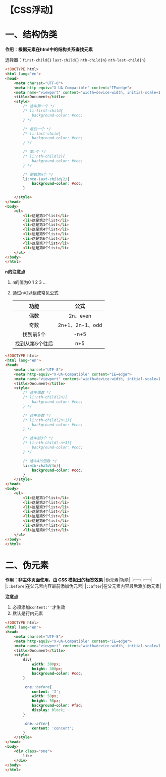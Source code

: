 # 【CSS浮动】
# 一、结构伪类
**作用：根据元素在html中的结构关系查找元素**

选择器：`first-child{}`  `last-child{}`   `nth-child{n}`   `nth-last-child{n}`

```html
<!DOCTYPE html>
<html lang="en">
<head>
    <meta charset="UTF-8">
    <meta http-equiv="X-UA-Compatible" content="IE=edge">
    <meta name="viewport" content="width=device-width, initial-scale=1.0">
    <title>Document</title>
    <style>
        /* 选中第一个 */
        /* li:first-child{
            background-color: #ccc;
        } */

        /* 最后一个 */
        /* li:last-child{
            background-color: #ccc;
        } */

        /* 第n个 */
        /* li:nth-child(3){
            background-color: #ccc;
        } */

        /* 倒数第n个 */
        li:nth-last-child(2){
            background-color: #ccc;
        }

    </style>
</head>
<body>
    <ul>
        <li>这是第1个list</li>
        <li>这是第2个list</li>
        <li>这是第3个list</li>
        <li>这是第4个list</li>
        <li>这是第5个list</li>
        <li>这是第6个list</li>
        <li>这是第7个list</li>
        <li>这是第8个list</li>
    </ul>
</body>
</html>
```

**n的注意点**
1. n的值为0 1 2 3 ...
2. 通过n可以组成常见公式

    |功能|公式|
    |:---:|:---:|
    |偶数|2n、even|
    |奇数|2n+1、2n-1、odd|
    |找到前5个|-n+5|
    |找到从第5个往后|n+5|

```html
<!DOCTYPE html>
<html lang="en">
<head>
    <meta charset="UTF-8">
    <meta http-equiv="X-UA-Compatible" content="IE=edge">
    <meta name="viewport" content="width=device-width, initial-scale=1.0">
    <title>Document</title>
    <style>
        /* 选中偶数 */
        /* li:nth-child(2n){
            background-color: #ccc;
        } */

        /* 选中奇数 */
        /* li:nth-child(2n+1){
            background-color: #ccc;
        } */

        /* 选中前3个 */
        /* li:nth-child(-n+3){
            background-color: #ccc;
        } */

        /* 选中4的倍数 */
        li:nth-child(4n){
            background-color: #ccc;
        }
    </style>
</head>
<body>
    <ul>
        <li>这是第1个list</li>
        <li>这是第2个list</li>
        <li>这是第3个list</li>
        <li>这是第4个list</li>
        <li>这是第5个list</li>
        <li>这是第6个list</li>
        <li>这是第7个list</li>
        <li>这是第8个list</li>
    </ul>
</body>
</html>
```

# 二、伪元素
**作用：非主体页面使用，由 CSS 模拟出的标签效果**
|伪元素|功能|
|:---:|:---:|
|`::before`|在父元素内容最前添加伪元素|
|`::after`|在父元素内容最后添加伪元素|

**注意点**
1. 必须添加`content:''`才生效
2. 默认是行内元素

```html
<!DOCTYPE html>
<html lang="en">
<head>
    <meta charset="UTF-8">
    <meta http-equiv="X-UA-Compatible" content="IE=edge">
    <meta name="viewport" content="width=device-width, initial-scale=1.0">
    <title>Document</title>
    <style>
        div{
            width: 300px;
            height: 300px;
            background-color: #ccc;
        }

        .one::before{
            content: 'I';
            width: 50px;
            height: 50px;
            background-color: #fad;
            display: block;
        }

        .one::after{
            content: 'concert';
        }
    </style>
</head>
<body>
    <div class="one">
        like
    </div>
</body>
</html>
```
